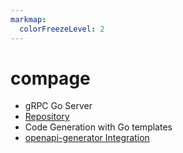 ```yaml
---
markmap:
  colorFreezeLevel: 2
---
```


# compage

- gRPC Go Server
- [Repository](https://github.com/intelops/compage/tree/main)
- Code Generation with Go templates
- [openapi-generator Integration](https://openapi-generator.tech)
